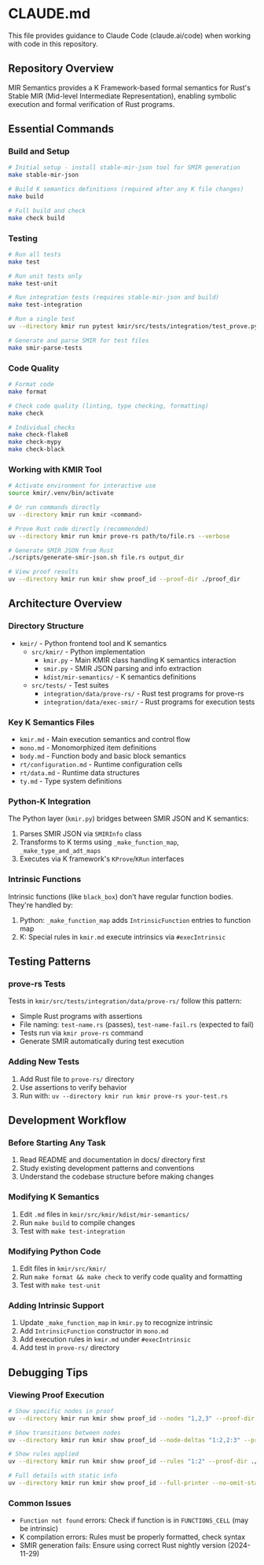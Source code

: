# CLAUDE.md

This file provides guidance to Claude Code (claude.ai/code) when working with code in this repository.

## Repository Overview

MIR Semantics provides a K Framework-based formal semantics for Rust's Stable MIR (Mid-level Intermediate Representation), enabling symbolic execution and formal verification of Rust programs.

## Essential Commands

### Build and Setup
```bash
# Initial setup - install stable-mir-json tool for SMIR generation
make stable-mir-json

# Build K semantics definitions (required after any K file changes)
make build

# Full build and check
make check build
```

### Testing
```bash
# Run all tests
make test

# Run unit tests only
make test-unit

# Run integration tests (requires stable-mir-json and build)
make test-integration

# Run a single test
uv --directory kmir run pytest kmir/src/tests/integration/test_prove.py::test_prove_rs -k "test_name"

# Generate and parse SMIR for test files
make smir-parse-tests
```

### Code Quality
```bash
# Format code
make format

# Check code quality (linting, type checking, formatting)
make check

# Individual checks
make check-flake8
make check-mypy
make check-black
```

### Working with KMIR Tool
```bash
# Activate environment for interactive use
source kmir/.venv/bin/activate

# Or run commands directly
uv --directory kmir run kmir <command>

# Prove Rust code directly (recommended)
uv --directory kmir run kmir prove-rs path/to/file.rs --verbose

# Generate SMIR JSON from Rust
./scripts/generate-smir-json.sh file.rs output_dir

# View proof results
uv --directory kmir run kmir show proof_id --proof-dir ./proof_dir
```

## Architecture Overview

### Directory Structure
- `kmir/` - Python frontend tool and K semantics
  - `src/kmir/` - Python implementation
    - `kmir.py` - Main KMIR class handling K semantics interaction
    - `smir.py` - SMIR JSON parsing and info extraction
    - `kdist/mir-semantics/` - K semantics definitions
  - `src/tests/` - Test suites
    - `integration/data/prove-rs/` - Rust test programs for prove-rs
    - `integration/data/exec-smir/` - Rust programs for execution tests

### Key K Semantics Files
- `kmir.md` - Main execution semantics and control flow
- `mono.md` - Monomorphized item definitions  
- `body.md` - Function body and basic block semantics
- `rt/configuration.md` - Runtime configuration cells
- `rt/data.md` - Runtime data structures
- `ty.md` - Type system definitions

### Python-K Integration
The Python layer (`kmir.py`) bridges between SMIR JSON and K semantics:
1. Parses SMIR JSON via `SMIRInfo` class
2. Transforms to K terms using `_make_function_map`, `_make_type_and_adt_maps`
3. Executes via K framework's `KProve`/`KRun` interfaces

### Intrinsic Functions
Intrinsic functions (like `black_box`) don't have regular function bodies. They're handled by:
1. Python: `_make_function_map` adds `IntrinsicFunction` entries to function map
2. K: Special rules in `kmir.md` execute intrinsics via `#execIntrinsic`

## Testing Patterns

### prove-rs Tests
Tests in `kmir/src/tests/integration/data/prove-rs/` follow this pattern:
- Simple Rust programs with assertions
- File naming: `test-name.rs` (passes), `test-name-fail.rs` (expected to fail)
- Tests run via `kmir prove-rs` command
- Generate SMIR automatically during test execution

### Adding New Tests
1. Add Rust file to `prove-rs/` directory
2. Use assertions to verify behavior
3. Run with: `uv --directory kmir run kmir prove-rs your-test.rs`

## Development Workflow

### Before Starting Any Task
1. Read README and documentation in docs/ directory first
2. Study existing development patterns and conventions
3. Understand the codebase structure before making changes

### Modifying K Semantics
1. Edit `.md` files in `kmir/src/kmir/kdist/mir-semantics/`
2. Run `make build` to compile changes
3. Test with `make test-integration`

### Modifying Python Code
1. Edit files in `kmir/src/kmir/`
2. Run `make format && make check` to verify code quality and formatting
3. Test with `make test-unit`

### Adding Intrinsic Support
1. Update `_make_function_map` in `kmir.py` to recognize intrinsic
2. Add `IntrinsicFunction` constructor in `mono.md`
3. Add execution rules in `kmir.md` under `#execIntrinsic`
4. Add test in `prove-rs/` directory

## Debugging Tips

### Viewing Proof Execution
```bash
# Show specific nodes in proof
uv --directory kmir run kmir show proof_id --nodes "1,2,3" --proof-dir ./proof_dir

# Show transitions between nodes
uv --directory kmir run kmir show proof_id --node-deltas "1:2,2:3" --proof-dir ./proof_dir

# Show rules applied
uv --directory kmir run kmir show proof_id --rules "1:2" --proof-dir ./proof_dir

# Full details with static info
uv --directory kmir run kmir show proof_id --full-printer --no-omit-static-info --proof-dir ./proof_dir
```

### Common Issues
- `Function not found` errors: Check if function is in `FUNCTIONS_CELL` (may be intrinsic)
- K compilation errors: Rules must be properly formatted, check syntax
- SMIR generation fails: Ensure using correct Rust nightly version (2024-11-29)